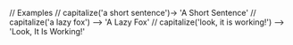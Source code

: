 // Examples
// capitalize('a short sentence')-> 'A Short Sentence'
// capitalize('a lazy fox') --> 'A Lazy Fox'
// capitalize('look, it is working!') --> 'Look, It Is Working!'
